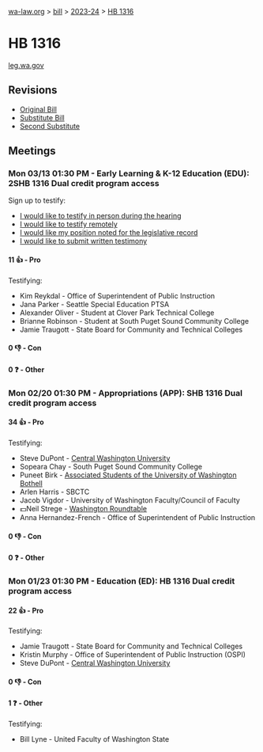 [wa-law.org](/) > [bill](/bill/) > [2023-24](/bill/2023-24/) > [HB 1316](/bill/2023-24/hb/1316/)

# HB 1316
[leg.wa.gov](https://app.leg.wa.gov/billsummary?BillNumber=1316&Year=2023&Initiative=false)

## Revisions
* [Original Bill](1/)
* [Substitute Bill](S/)
* [Second Substitute](S2/)

## Meetings
### Mon 03/13 01:30 PM - Early Learning & K-12 Education (EDU): 2SHB 1316 Dual credit program access
Sign up to testify:
* [I would like to testify in person during the hearing](https://app.leg.wa.gov/csi/Testifier/Add?chamber=House&mId=30999&aId=153234&caId=22103&tId=1)
* [I would like to testify remotely](https://app.leg.wa.gov/csi/Testifier/Add?chamber=House&mId=30999&aId=153234&caId=22103&tId=2)
* [I would like my position noted for the legislative record](https://app.leg.wa.gov/csi/Testifier/Add?chamber=House&mId=30999&aId=153234&caId=22103&tId=3)
* [I would like to submit written testimony](https://app.leg.wa.gov/csi/Testifier/Add?chamber=House&mId=30999&aId=153234&caId=22103&tId=4)

#### 11 👍 - Pro
Testifying:
* Kim Reykdal - Office of Superintendent of Public Instruction
* Jana Parker - Seattle Special Education PTSA
* Alexander Oliver - Student at Clover Park Technical College
* Brianne Robinson - Student at South Puget Sound Community College
* Jamie Traugott - State Board for Community and Technical Colleges

#### 0 👎 - Con

#### 0 ❓ - Other

### Mon 02/20 01:30 PM - Appropriations (APP): SHB 1316 Dual credit program access
#### 34 👍 - Pro
Testifying:
* Steve DuPont - [Central Washington University](/org/central_washington_university/)
* Sopeara Chay - South Puget Sound Community College
* Puneet Birk - [Associated Students of the University of Washington Bothell](/org/associated_students_of_the_university_of_washington_bothell/)
* Arlen Harris - SBCTC
* Jacob Vigdor - University of Washington Faculty/Council of Faculty
* 💵Neil Strege - [Washington Roundtable](/org/washington_roundtable/)
* Anna Hernandez-French - Office of Superintendent of Public Instruction

#### 0 👎 - Con

#### 0 ❓ - Other

### Mon 01/23 01:30 PM - Education (ED): HB 1316 Dual credit program access
#### 22 👍 - Pro
Testifying:
* Jamie Traugott - State Board for Community and Technical Colleges
* Kristin Murphy - Office of Superintendent of Public Instruction (OSPI)
* Steve DuPont - [Central Washington University](/org/central_washington_university/)

#### 0 👎 - Con

#### 1 ❓ - Other
Testifying:
* Bill Lyne - United Faculty of Washington State
